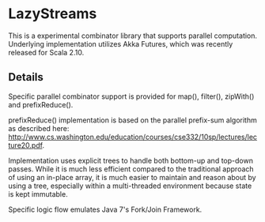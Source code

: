 # LazyStreams

This is a experimental combinator library that supports parallel
computation.
Underlying implementation utilizes Akka Futures, which was recently
released for Scala 2.10.

## Details

Specific parallel combinator support is provided for map(), filter(), zipWith()
and prefixReduce().

prefixReduce() implementation is based on the parallel prefix-sum
algorithm as described here: http://www.cs.washington.edu/education/courses/cse332/10sp/lectures/lecture20.pdf.

Implementation uses explicit trees to handle both bottom-up and top-down passes.  While it is much less efficient compared to the traditional approach of using an in-place array, it is much easier to maintain and reason about by using a tree, especially within a multi-threaded environment because state is kept immutable.

Specific logic flow emulates Java 7's Fork/Join Framework.
